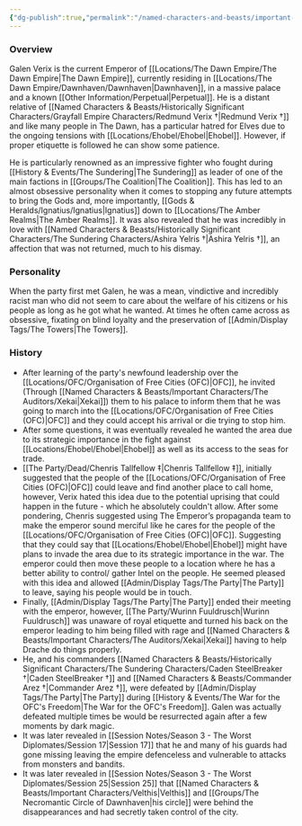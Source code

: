 ```yaml
---
{"dg-publish":true,"permalink":"/named-characters-and-beasts/important-characters/galen-verix/","tags":["NPC","Important"],"noteIcon":""}
---
```



### Overview
Galen Verix is the current Emperor of [[Locations/The Dawn Empire/The Dawn Empire\|The Dawn Empire]], currently residing in [[Locations/The Dawn Empire/Dawnhaven/Dawnhaven\|Dawnhaven]], in a massive palace and a known [[Other Information/Perpetual\|Perpetual]]. He is a distant relative of [[Named Characters & Beasts/Historically Significant  Characters/Grayfall Empire Characters/Redmund Verix †\|Redmund Verix †]] and like many people in The Dawn, has a particular hatred for Elves due to the ongoing tensions with [[Locations/Ehobel/Ehobel\|Ehobel]]. However, if proper etiquette is followed he can show some patience. 

He is particularly renowned as an impressive fighter who fought during [[History & Events/The Sundering\|The Sundering]] as leader of one of the main factions in [[Groups/The Coalition\|The Coalition]]. This has led to an almost obsessive personality when it comes to stopping any future attempts to bring the Gods and, more importantly, [[Gods & Heralds/Ignatius/Ignatius\|Ignatius]] down to [[Locations/The Amber Realms\|The Amber Realms]]. It was also revealed that he was incredibly in love with [[Named Characters & Beasts/Historically Significant  Characters/The Sundering Characters/Ashira Yelris †\|Ashira Yelris †]], an affection that was not returned, much to his dismay. 

### Personality
When the party first met Galen, he was a mean, vindictive and incredibly racist man who did not seem to care about the welfare of his citizens or his people as long as he got what he wanted. At times he often came across as obsessive, fixating on blind loyalty and the preservation of [[Admin/Display Tags/The Towers\|The Towers]].

### History
- After learning of the party's newfound leadership over the [[Locations/OFC/Organisation of Free Cities (OFC)\|OFC]], he invited (Through [[Named Characters & Beasts/Important Characters/The Auditors/Xekai\|Xekai]]) them to his palace to inform them that he was going to march into the [[Locations/OFC/Organisation of Free Cities (OFC)\|OFC]] and they could accept his arrival or die trying to stop him. 
- After some questions, it was eventually revealed he wanted the area due to its strategic importance in the fight against [[Locations/Ehobel/Ehobel\|Ehobel]] as well as its access to the seas for trade. 
- [[The Party/Dead/Chenris Tallfellow ‡\|Chenris Tallfellow ‡]], initially suggested that the people of the [[Locations/OFC/Organisation of Free Cities (OFC)\|OFC]] could leave and find another place to call home, however, Verix hated this idea due to the potential uprising that could happen in the future - which he absolutely couldn't allow. After some pondering, Chenris suggested using The Emperor’s propaganda team to make the emperor sound merciful like he cares for the people of the [[Locations/OFC/Organisation of Free Cities (OFC)\|OFC]]. Suggesting that they could say that [[Locations/Ehobel/Ehobel\|Ehobel]] might have plans to invade the area due to its strategic importance in the war. The emperor could then move these people to a location where he has a better ability to control/ gather Intel on the people. He seemed pleased with this idea and allowed [[Admin/Display Tags/The Party\|The Party]] to leave, saying his people would be in touch. 
- Finally, [[Admin/Display Tags/The Party\|The Party]] ended their meeting with the emperor, however, [[The Party/Wurinn Fuuldrusch\|Wurinn Fuuldrusch]] was unaware of royal etiquette and turned his back on the emperor leading to him being filled with rage and [[Named Characters & Beasts/Important Characters/The Auditors/Xekai\|Xekai]] having to help Drache do things properly. 
- He, and his commanders [[Named Characters & Beasts/Historically Significant  Characters/The Sundering Characters/Caden SteelBreaker †\|Caden SteelBreaker †]] and [[Named Characters & Beasts/Commander Arez †\|Commander Arez †]], were defeated by [[Admin/Display Tags/The Party\|The Party]] during [[History & Events/The War for the OFC's Freedom\|The War for the OFC's Freedom]]. Galen was actually defeated multiple times be would be resurrected again after a few moments by dark magic.
- It was later revealed in [[Session Notes/Season 3 - The Worst Diplomates/Session 17\|Session 17]] that he and many of his guards had gone missing leaving the empire defenceless and vulnerable to attacks from monsters and bandits.
- It was later revealed in [[Session Notes/Season 3 - The Worst Diplomates/Session 25\|Session 25]] that [[Named Characters & Beasts/Important Characters/Velthis\|Velthis]] and [[Groups/The Necromantic Circle of Dawnhaven\|his circle]] were behind the disappearances and had secretly taken control of the city. 
